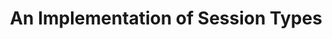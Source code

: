 ---
title: An Implementation of Session Types
paper-url: http://www2.informatik.uni-freiburg.de/~thiemann/papers/padl04.ps.gz
authors:
- Matthias Neubauer
- Peter Thiemann
type: paper
tags:
- concurrency
- session types
doHaskell-type: light research paper
dohaskell-year: 2004
---